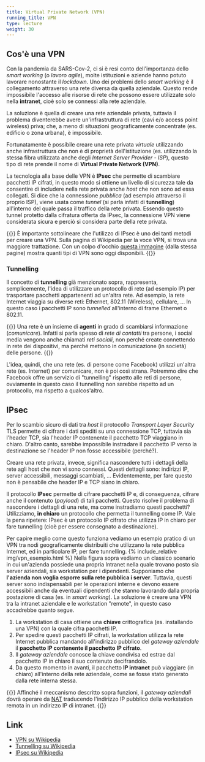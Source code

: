 ```yaml
---
title: Virtual Private Network (VPN)
running_title: VPN
type: lecture
weight: 30
---
```


## Cos'è una VPN
Con la pandemia da SARS-Cov-2, ci si è resi conto dell'importanza dello *smart working* (o *lavoro agile*), molte istituzioni e aziende hanno potuto lavorare nonostante il *lockdown*. Uno dei problemi dello *smart working* è il collegamento attraverso una rete diversa da quella aziendale. Questo rende impossibile l'accesso alle risorse di rete che possono essere utilizzate solo nella **intranet**, cioè solo se connessi alla rete aziendale.

La soluzione è quella di creare una rete aziendale privata, tuttavia il problema diventerebbe avere un'infrastruttura di rete (cavi e/o access point wireless) priva; che, a meno di situazioni geograficamente concentrate (es. edificio o zona urbana), è impossibile.

Fortunatamente è possibile creare una rete privata *virtuale* utilizzando anche infrastruttura che non è di proprietà dell'istituzione (es. utilizzando la stessa fibra utilizzata anche degli *Internet Server Provider - ISP*), questo tipo di rete prende il nome di **Virtual Private
Network (VPN)**.

La tecnologia alla base delle VPN è **IPsec** che permette di scambiare pacchetti IP cifrati, in questo modo si ottiene un livello di sicurezza tale da consentire di includere nella rete privata anche *host* che non sono ad essa collegati. Si dice che la connessione *pubblica* (ad esempio attraverso il proprio ISP), viene usata come *tunnel* (si parla infatti di **tunnelling**) all'interno del quale passa il traffico della rete privata. Essendo questo tunnel protetto dalla cifratura offerta da IPsec, la connessione VPN viene considerata sicura e perciò si considera parte della rete privata.

{{<attention>}}
È importante sottolineare che l'utilizzo di IPsec è uno dei tanti metodi per creare una VPN. Sulla 
 pagina di Wikipedia per la voce VPN, si trova una maggiore trattazione. Con un colpo d'occhio [questa immagine](https://upload.wikimedia.org/wikipedia/commons/thumb/0/09/VPN_classification-en.svg/2560px-VPN_classification-en.svg.png) (dalla stessa pagine) mostra quanti tipi di VPN sono oggi disponibili.
{{</attention>}}

### Tunnelling
Il concetto di **tunnelling** già menzionato sopra, rappresenta, semplicemente, l'idea di utilizzare un protocollo di rete (ad esempio IP) per trasportare pacchetti appartenenti ad un'altra rete. Ad esempio, la rete Internet viaggia su diverse reti: Ethernet, 802.11 (Wireless), cellulare, ... In questo caso i pacchetti IP sono *tunnelled* all'interno di frame Ethernet o 802.11.


{{<think title="Cos'è una rete?">}}
Una rete è un insieme di **agenti** in grado di scambiarsi informazione (*comunicare*). Infatti si parla spesso di *rete di contatti* tra persone, i social media vengono anche chiamati *reti sociali*, non perché create connettendo in rete dei dispositivi, ma perché mettono in comunicazione (in società) delle persone.
{{</think>}}

L'idea, quindi, che una rete (es. di persone come Facebook) utilizzi un'altra rete (es. Internet) per comunicare, non è poi così strana. Potremmo dire che Facebook offre un servizio di "tunnelling" rispetto alle reti di persone, ovviamente in questo caso il tunnelling non sarebbe rispetto ad un protocollo, ma rispetto a qualcos'altro.

## IPsec
Per lo scambio sicuro di dati tra *host* il protocollo *Transport Layer Security* TLS permette di cifrare i dati spediti su una connessione TCP, tuttavia sia l'header TCP, sia l'header IP contenente il pacchetto TCP viaggiano in chiaro. D'altro canto, sarebbe impossibile instradare il pacchetto IP verso la destinazione se l'header IP non fosse accessibile (perché?).

Creare una rete privata, invece, significa nascondere tutti i dettagli della rete agli host che non vi sono connessi. Questi dettagli sono: indirizzi IP, server accessibili, messaggi scambiati, ... Evidentemente, per fare questo non è pensabile che header IP e TCP siano in chiaro. 

Il protocollo **IPsec** permette di cifrare pacchetti IP e, di conseguenza, cifrare anche il contenuto (*payload*) di tali pacchetti. Questo risolve il problema di nascondere i dettagli di una rete, ma come instradiamo questi pacchetti? Utilizziamo, **in chiaro** un protocollo che permetta il tunnelling come IP. Vale la pena ripetere: IPsec è un protocollo IP cifrato che utilizza IP in chiaro per fare tunnelling (cioè per essere consegnato a destinazione).

Per capire meglio come questo funziona vediamo un esempio pratico di un VPN tra nodi geograficamente distribuiti che utilizzano la rete pubblica Internet, ed in particolare IP, per fare tunnelling.
{% include_relative img/vpn_esempio.html %}
Nella figura sopra vediamo un classico scenario in cui un'azienda possiede una propria Intranet nella quale trovano posto sia server aziendali, sia workstation per i dipendenti. Supponiamo che **l'azienda non voglia esporre sulla rete pubblica i server**. Tuttavia, questi server sono indispensabili per le operazioni interne e devono essere accessibili anche da eventuali dipendenti che stanno lavorando dalla propria postazione di casa (es. in *smart working*). La soluzione è creare una VPN tra la intranet aziendale e le workstation "remote", in questo caso accadrebbe quanto segue.

1. La workstation di casa ottiene una **chiave** crittografica (es. installando una VPN) con la quale cifra pacchetti IP.
2. Per spedire questi pacchetti IP cifrati, la workstation utilizza la rete Internet pubblica mandando all'indirizzo pubblico del *gateway aziendale* il **pacchetto IP contenente il pacchetto IP cifrato**.
3. Il  *gateway aziendale* conosce la chiave condivisa ed estrae dal pacchetto IP in chiaro il suo contenuto decifrandolo.
4. Da questo momento in avanti, il pacchetto **IP intranet** può viaggiare (in chiaro) all'interno della rete aziendale, come se fosse stato generato dalla rete interna stessa.

{{<attention>}}
Affinché il meccanismo descritto sopra funzioni, il *gateway aziendali* dovrà operare da [NAT](/content/sr/nat.html) traducendo l'indirizzo IP pubblico della workstation remota in un indirizzo IP di intranet.
{{</attention>}}

## Link
* [VPN su Wikipedia][2]
* [Tunnelling su Wikipedia][3]
* [IPsec su Wikipedia][1]

[1]: https://en.wikipedia.org/wiki/IPsec
[2]: https://en.wikipedia.org/wiki/Virtual_private_network
[3]: https://en.wikipedia.org/wiki/Tunneling_protocol